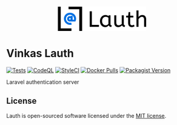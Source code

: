 <p align="center">
  <picture>
    <source srcset="./public/images/logo-white-256h.png?raw=true" media="(prefers-color-scheme: dark)">
    <img width="233" height="64" src="./public/images/logo-black-256h.png?raw=true">
  </picture>
</p>

# Vinkas Lauth

[![Tests](https://github.com/vinkashq/lauth/actions/workflows/tests.yml/badge.svg)](https://github.com/vinkashq/lauth/actions/workflows/tests.yml) [![CodeQL](https://github.com/vinkashq/lauth/actions/workflows/github-code-scanning/codeql/badge.svg)](https://github.com/vinkashq/lauth/actions/workflows/github-code-scanning/codeql) [![StyleCI](https://github.styleci.io/repos/67142226/shield?branch=main)](https://github.styleci.io/repos/67142226?branch=main) [![Docker Pulls](https://img.shields.io/docker/pulls/vinkas/lauth?logo=docker&logoColor=1D63ED&label=Pulls&labelColor=E5F2FC&color=1D63ED)](https://hub.docker.com/r/vinkas/lauth) [![Packagist Version](https://img.shields.io/packagist/v/vinkas/lauth?logo=packagist&logoColor=000000&label=version&labelColor=d9e0f3&color=f28d1a)](https://packagist.org/packages/vinkas/lauth)

Laravel authentication server

## License

Lauth is open-sourced software licensed under the [MIT license](https://opensource.org/licenses/MIT).
